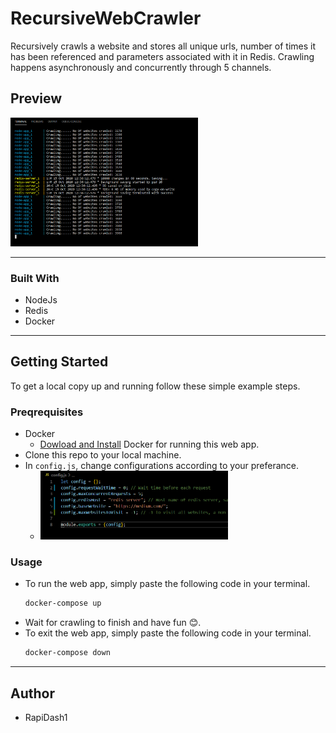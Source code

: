 # RecursiveWebCrawler

Recursively crawls a website and stores all unique urls, number of times it has been referenced and parameters associated with it in Redis. Crawling happens asynchronously and concurrently through 5 channels.

## Preview

<img src = "images/crawlerOutput.PNG" width = "300">

---

### Built With
- NodeJs
- Redis
- Docker

---

## Getting Started

To get a local copy up and running follow these simple example steps.

### Preqrequisites

- Docker   
    - [Dowload and Install](https://www.docker.com/products/docker-desktop) Docker for running this web app.
- Clone this repo to your local machine.
- In `config.js`, change configurations according to your preferance.
    - <img src = "images/config.PNG" width = "300">

### Usage
- To run the web app, simply paste the following code in your terminal.
    ```bash
    docker-compose up
    ```
- Wait for crawling to finish and have fun 😊.
- To exit the web app, simply paste the following code in your terminal.
    ```bash
    docker-compose down
    ```


---

## Author
- RapiDash1